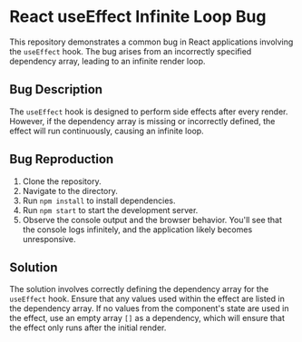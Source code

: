 # React useEffect Infinite Loop Bug

This repository demonstrates a common bug in React applications involving the `useEffect` hook. The bug arises from an incorrectly specified dependency array, leading to an infinite render loop.

## Bug Description

The `useEffect` hook is designed to perform side effects after every render.  However, if the dependency array is missing or incorrectly defined, the effect will run continuously, causing an infinite loop.

## Bug Reproduction

1. Clone the repository.
2. Navigate to the directory.
3. Run `npm install` to install dependencies.
4. Run `npm start` to start the development server.
5. Observe the console output and the browser behavior. You'll see that the console logs infinitely, and the application likely becomes unresponsive.

## Solution

The solution involves correctly defining the dependency array for the `useEffect` hook.  Ensure that any values used within the effect are listed in the dependency array. If no values from the component's state are used in the effect, use an empty array `[]` as a dependency, which will ensure that the effect only runs after the initial render.